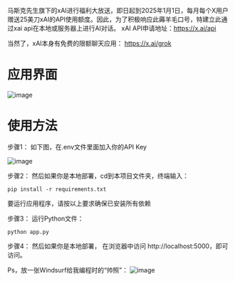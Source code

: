 马斯克先生旗下的xAI进行福利大放送，即日起到2025年1月1日，每月每个X用户赠送25美刀xAI的API使用额度。因此，为了积极响应此薅羊毛口号，特建立此通过xai api在本地或服务器上进行AI对话。
xAI API申请地址：https://x.ai/api

当然了，xAI本身有免费的限额聊天应用：
https://x.ai/grok

# 应用界面
![image](https://github.com/user-attachments/assets/826e9328-8b84-48e1-90cd-7bfec679c292)

# 使用方法

步骤1：
如下图，在.env文件里面加入你的API Key

![image](https://github.com/user-attachments/assets/806a28a4-7d0e-4128-9735-a2e8f1d02011)

步骤2：
然后如果你是本地部署，cd到本项目文件夹，终端输入：

```
pip install -r requirements.txt
```

要运行应用程序，请按以上要求确保已安装所有依赖

步骤3：
运行Python文件：
```
python app.py
```

步骤4：
然后如果你是本地部署，
在浏览器中访问 http://localhost:5000，即可访问。

Ps，放一张Windsurf给我编程时的“帅照”：
![image](https://github.com/user-attachments/assets/0f9450e4-d92e-48d3-aa5b-48cf873c69dc)
